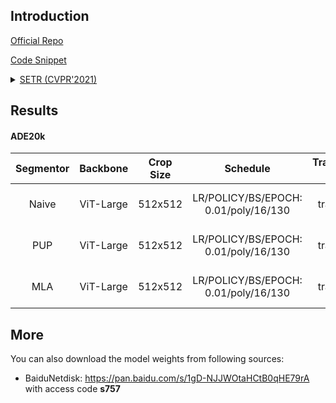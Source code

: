 ## Introduction

<a href="https://github.com/fudan-zvg/SETR">Official Repo</a>

<a href="https://github.com/SegmentationBLWX/sssegmentation/blob/main/ssseg/modules/models/segmentors/setr/setr.py">Code Snippet</a>

<details>
<summary align="left"><a href="https://arxiv.org/pdf/2012.15840.pdf">SETR (CVPR'2021)</a></summary>

```latex
@inproceedings{zheng2021rethinking,
    title={Rethinking semantic segmentation from a sequence-to-sequence perspective with transformers},
    author={Zheng, Sixiao and Lu, Jiachen and Zhao, Hengshuang and Zhu, Xiatian and Luo, Zekun and Wang, Yabiao and Fu, Yanwei and Feng, Jianfeng and Xiang, Tao and Torr, Philip HS and others},
    booktitle={Proceedings of the IEEE/CVF Conference on Computer Vision and Pattern Recognition},
    pages={6881--6890},
    year={2021}
}
```

</details>


## Results

#### ADE20k
| Segmentor     | Backbone    | Crop Size  | Schedule                             | Train/Eval Set  | mIoU   | Download                                                                                                                                                                                                                                                                                                                                                                                    |
| :-:           | :-:         | :-:        | :-:                                  | :-:             | :-:    | :-:                                                                                                                                                                                                                                                                                                                                                                                         |
| Naive         | ViT-Large   | 512x512    | LR/POLICY/BS/EPOCH: 0.01/poly/16/130 | train/val       | 48.43% | [cfg](https://raw.githubusercontent.com/SegmentationBLWX/sssegmentation/main/ssseg/configs/setr/setrnaive_vitlarge_ade20k.py) &#124; [model](https://github.com/SegmentationBLWX/modelstore/releases/download/ssseg_setr/setrnaive_vitlarge_ade20k_train.pth) &#124; [log](https://github.com/SegmentationBLWX/modelstore/releases/download/ssseg_setr/setrnaive_vitlarge_ade20k_train.log) |
| PUP           | ViT-Large   | 512x512    | LR/POLICY/BS/EPOCH: 0.01/poly/16/130 | train/val       | 48.51% | [cfg](https://raw.githubusercontent.com/SegmentationBLWX/sssegmentation/main/ssseg/configs/setr/setrpup_vitlarge_ade20k.py) &#124; [model](https://github.com/SegmentationBLWX/modelstore/releases/download/ssseg_setr/setrpup_vitlarge_ade20k_train.pth) &#124; [log](https://github.com/SegmentationBLWX/modelstore/releases/download/ssseg_setr/setrpup_vitlarge_ade20k_train.log)       |
| MLA           | ViT-Large   | 512x512    | LR/POLICY/BS/EPOCH: 0.01/poly/16/130 | train/val       | 49.61% | [cfg](https://raw.githubusercontent.com/SegmentationBLWX/sssegmentation/main/ssseg/configs/setr/setrmla_vitlarge_ade20k.py) &#124; [model](https://github.com/SegmentationBLWX/modelstore/releases/download/ssseg_setr/setrmla_vitlarge_ade20k_train.pth) &#124; [log](https://github.com/SegmentationBLWX/modelstore/releases/download/ssseg_setr/setrmla_vitlarge_ade20k_train.log)       |


## More
You can also download the model weights from following sources:
- BaiduNetdisk: https://pan.baidu.com/s/1gD-NJJWOtaHCtB0qHE79rA with access code **s757**